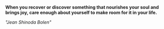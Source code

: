 **When you recover or discover something that nourishes your soul and brings joy, care enough about yourself to make room for it in your life.**

*"Jean Shinoda Bolen"*